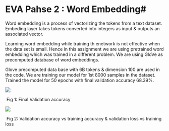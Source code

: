 # EVA Pahse 2 : Word Embedding#

Word embedding is a process of vectorizing the tokens from a text dataset. Embeding layer takes tokens converted into integers as input & outputs an associated vector.

Learning word embedding while training th enetwork is not effective when the data set is small. Hence in this assignment we are using pretrained word embedding which was trained in a different problem. We are using GloVe as precomputed database of word embeddings.

Glove precomputed data base with 6B tokens & dimension 100 are used in the code.  We are training our model for 1st 8000 samples in the dataset. Trained the model for 50 epochs with final validation accuracy 68.39%.





![](https://i.imgur.com/hvyqyNy.png)





​                                                                        Fig 1: Final Validation accuracy













![](https://i.imgur.com/gumyuU4.png)



​                   Fig 2: Validation accuracy vs training accuracy & validation loss vs training loss





